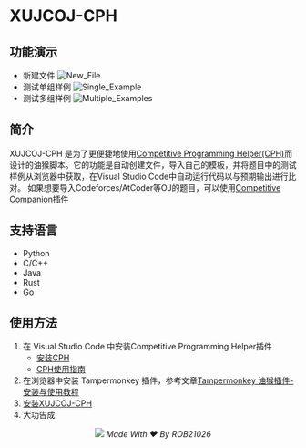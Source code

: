 # XUJCOJ-CPH

## 功能演示
+ 新建文件
![New_File](https://cdn.jsdelivr.net/gh/ianchen0713/XUJCOJ-CPH@main/img/New_File.gif)
+ 测试单组样例
![Single_Example](https://cdn.jsdelivr.net/gh/ianchen0713/XUJCOJ-CPH@main/img/Single_Example.gif)
+ 测试多组样例
![Multiple_Examples](https://cdn.jsdelivr.net/gh/ianchen0713/XUJCOJ-CPH@main/img/Multiple_Examples.gif)

## 简介

XUJCOJ-CPH 是为了更便捷地使用[Competitive Programming Helper(CPH)](https://github.com/agrawal-d/cph)而设计的油猴脚本。它的功能是自动创建文件，导入自己的模板，并将题目中的测试样例从浏览器中获取，在Visual Studio Code中自动运行代码以与预期输出进行比对。
如果想要导入Codeforces/AtCoder等OJ的题目，可以使用[Competitive Companion](https://github.com/jmerle/competitive-companion)插件

## 支持语言

+ Python
+ C/C++
+ Java
+ Rust
+ Go

## 使用方法

1. 在 Visual Studio Code 中安装Competitive Programming Helper插件
    + [安装CPH](https://marketplace.visualstudio.com/items?itemName=DivyanshuAgrawal.competitive-programming-helper)
    + [CPH使用指南](https://github.com/agrawal-d/cph/blob/main/docs/user-guide.md)
2. 在浏览器中安装 Tampermonkey 插件，参考文章[Tampermonkey 油猴插件-安装与使用教程](https://zhuanlan.zhihu.com/p/128453110)
3. [安装XUJCOJ-CPH](https://greasyfork.org/zh-CN/scripts/470822-xujcoj-cph)
4. 大功告成

<div align="center">
  <img src="https://cdn.jsdelivr.net/gh/spencerwooo/onedrive-vercel-index@main/public/footer.png" />
  <em>Made With ❤️ By ROB21026</em>
</div>